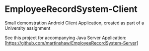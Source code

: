# EmployeeRecordSystem-Client

Small demonstration Android Client Application, created as part of a University assignment

See this project for accompanying Java Server Application:
[https://github.com/martinshaw/EmployeeRecordSystem-Server]